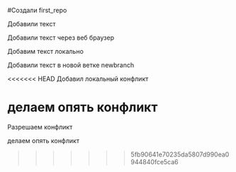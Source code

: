 ﻿#Создали first_repo

Добавили текст

Добавили текст через веб браузер

Добавим текст локально

Добавили текст в новой ветке newbranch

<<<<<<< HEAD
Добавил локальный конфликт

делаем опять конфликт
=======
Разрешаем конфликт

делаем опять конфликт
>>>>>>> 5fb90641e70235da5807d990ea0944840fce5ca6
